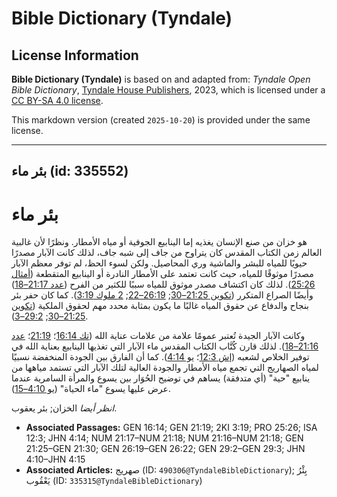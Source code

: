 # Bible Dictionary (Tyndale)

## License Information

**Bible Dictionary (Tyndale)** is based on and adapted from: _Tyndale Open Bible Dictionary_, [Tyndale House Publishers](https://tyndaleopenresources.com/), 2023, which is licensed under a [CC BY-SA 4.0 license](https://creativecommons.org/licenses/by-sa/4.0/legalcode.en).

This markdown version (created `2025-10-20`) is provided under the same license.



--------------------------------

## بئر ماء (id: 335552)

بئر ماء
=======

هو خزان من صنع الإنسان يغذيه إما الينابيع الجوفية أو مياه الأمطار. ونظرًا لأن غالبية العالم زمن الكتاب المقدس كان يتراوح من جاف إلى شبه جاف، لذلك كانت الآبار مصدرًا حيويًا للمياه للبشر والماشية وري المحاصيل. ولكن لسوء الحظ، لم توفر معظم الآبار مصدرًا موثوقًا للمياه، حيث كانت تعتمد على الأمطار النادرة أو الينابيع المتقطعة ([أمثال 25:26](https://ref.ly/Prov25:26)). لذلك كان اكتشاف مصدر موثوق للمياه سببًا للكثير من الفرح ([عدد 21:17–18](https://ref.ly/Num21:17-Num21:18)) وأيضًا الصراع المتكرر ([تكوين 21:25–30](https://ref.ly/Gen21:25-Gen21:30); [26:19–22](https://ref.ly/Gen26:19-Gen26:22); [2 ملوك 3:19](https://ref.ly/2Kgs3:19)). كما كان حفر بئر بنجاح والدفاع عن حقوق المياه غالبًا ما يكون بمثابة محدد مهم لحقوق الملكية ([تكوين 21:25–30](https://ref.ly/Gen21:25-Gen21:30); [29:2–3](https://ref.ly/Gen29:2-Gen29:3)).

وكانت الآبار الجيدة تُعتبر عمومًا علامة من علامات عناية الله ([تك 16:14](https://ref.ly/Gen16:14)؛ [21:19](https://ref.ly/Gen21:19)؛ [عدد 21:16–18](https://ref.ly/Num21:16-Num21:18)). لذلك قارن كُتَّاب الكتاب المقدس ماء الآبار التي تغذيها الينابيع بعناية الله في توفير الخلاص لشعبه ([إش 12:3](https://ref.ly/Isa12:3)؛ [يو 4:14](https://ref.ly/John4:14)). كما أن الفارق بين الجودة المنخفضة نسبيًا لمياه الصهاريج التي تجمع مياه الأمطار والجودة العالية لتلك الآبار التي تستمد مياهها من ينابيع "حية" (أي متدفقة) يساهم في توضيح الحُوَار بين يسوع والمرأة السامرية عندما عرض عليها يسوع "ماء الحياة" ([يو 4:10–15](https://ref.ly/John4:10-John4:15)).

*انظر أيضا* الخزان; بئر يعقوب.

* **Associated Passages:** GEN 16:14; GEN 21:19; 2KI 3:19; PRO 25:26; ISA 12:3; JHN 4:14; NUM 21:17–NUM 21:18; NUM 21:16–NUM 21:18; GEN 21:25–GEN 21:30; GEN 26:19–GEN 26:22; GEN 29:2–GEN 29:3; JHN 4:10–JHN 4:15
* **Associated Articles:** صهريج (ID: `490306@TyndaleBibleDictionary`); بِئْرُ يَعْقُوب (ID: `335315@TyndaleBibleDictionary`)

